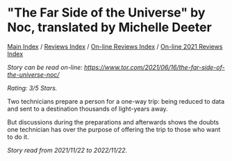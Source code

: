 # "The Far Side of the Universe" by Noc, translated by Michelle Deeter

[Main Index](../../../README.md) / [Reviews Index](../../README.md) / [On-line Reviews Index](../README.md) / [On-line 2021 Reviews Index](README.md)

*Story can be read on-line: <https://www.tor.com/2021/06/16/the-far-side-of-the-universe-noc/>*

*Rating: 3/5 Stars.*

Two technicians prepare a person for a one-way trip: being reduced to data and sent to a destination thousands of light-years away.

But discussions during the preparations and afterwards shows the doubts one technician has over the purpose of offering the trip to those who want to do it.

*Story read from 2021/11/22 to 2022/11/22.*
